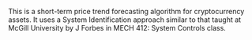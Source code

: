 This is a short-term price trend forecasting algorithm for cryptocurrency assets. It uses a System Identification approach similar to that taught at McGill University by J Forbes in MECH 412: System Controls class.
